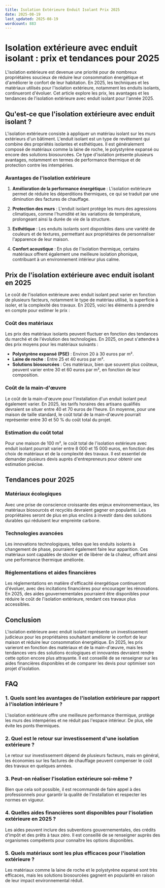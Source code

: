 ```yaml
---
title: Isolation Extérieure Enduit Isolant Prix 2025
date: 2025-08-19
last_updated: 2025-08-19
wordcount: 883
---
```


# Isolation extérieure avec enduit isolant : prix et tendances pour 2025

L'isolation extérieure est devenue une priorité pour de nombreux propriétaires soucieux de réduire leur consommation énergétique et d'améliorer le confort de leur habitation. En 2025, les techniques et les matériaux utilisés pour l'isolation extérieure, notamment les enduits isolants, continueront d'évoluer. Cet article explore les prix, les avantages et les tendances de l'isolation extérieure avec enduit isolant pour l'année 2025.

## Qu'est-ce que l'isolation extérieure avec enduit isolant ?

L'isolation extérieure consiste à appliquer un matériau isolant sur les murs extérieurs d'un bâtiment. L'enduit isolant est un type de revêtement qui combine des propriétés isolantes et esthétiques. Il est généralement composé de matériaux comme la laine de roche, le polystyrène expansé ou encore des solutions biosourcées. Ce type d'isolation présente plusieurs avantages, notamment en termes de performance thermique et de protection contre les intempéries.

### Avantages de l'isolation extérieure

1. **Amélioration de la performance énergétique** : L'isolation extérieure permet de réduire les déperditions thermiques, ce qui se traduit par une diminution des factures de chauffage.
   
2. **Protection des murs** : L'enduit isolant protège les murs des agressions climatiques, comme l'humidité et les variations de température, prolongeant ainsi la durée de vie de la structure.

3. **Esthétique** : Les enduits isolants sont disponibles dans une variété de couleurs et de textures, permettant aux propriétaires de personnaliser l'apparence de leur maison.

4. **Confort acoustique** : En plus de l'isolation thermique, certains matériaux offrent également une meilleure isolation phonique, contribuant à un environnement intérieur plus calme.

## Prix de l'isolation extérieure avec enduit isolant en 2025

Le coût de l'isolation extérieure avec enduit isolant peut varier en fonction de plusieurs facteurs, notamment le type de matériau utilisé, la superficie à isoler, et la complexité des travaux. En 2025, voici les éléments à prendre en compte pour estimer le prix :

### Coût des matériaux

Les prix des matériaux isolants peuvent fluctuer en fonction des tendances du marché et de l'évolution des technologies. En 2025, on peut s'attendre à des prix moyens pour les matériaux suivants :

- **Polystyrène expansé (PSE)** : Environ 20 à 30 euros par m².
- **Laine de roche** : Entre 25 et 40 euros par m².
- **Solutions biosourcées** : Ces matériaux, bien que souvent plus coûteux, peuvent varier entre 30 et 60 euros par m², en fonction de leur composition.

### Coût de la main-d'œuvre

Le coût de la main-d'œuvre pour l'installation d'un enduit isolant peut également varier. En 2025, les tarifs horaires des artisans qualifiés devraient se situer entre 40 et 70 euros de l'heure. En moyenne, pour une maison de taille standard, le coût total de la main-d'œuvre pourrait représenter entre 30 et 50 % du coût total du projet.

### Estimation du coût total

Pour une maison de 100 m², le coût total de l'isolation extérieure avec enduit isolant pourrait varier entre 8 000 et 15 000 euros, en fonction des choix de matériaux et de la complexité des travaux. Il est essentiel de demander plusieurs devis auprès d'entrepreneurs pour obtenir une estimation précise.

## Tendances pour 2025

### Matériaux écologiques

Avec une prise de conscience croissante des enjeux environnementaux, les matériaux biosourcés et recyclés devraient gagner en popularité. Les propriétaires seront de plus en plus enclins à investir dans des solutions durables qui réduisent leur empreinte carbone.

### Technologies avancées

Les innovations technologiques, telles que les enduits isolants à changement de phase, pourraient également faire leur apparition. Ces matériaux sont capables de stocker et de libérer de la chaleur, offrant ainsi une performance thermique améliorée.

### Réglementations et aides financières

Les réglementations en matière d'efficacité énergétique continueront d'évoluer, avec des incitations financières pour encourager les rénovations. En 2025, des aides gouvernementales pourraient être disponibles pour réduire le coût de l'isolation extérieure, rendant ces travaux plus accessibles.

## Conclusion

L'isolation extérieure avec enduit isolant représente un investissement judicieux pour les propriétaires souhaitant améliorer le confort de leur maison et réduire leur consommation énergétique. En 2025, les prix varieront en fonction des matériaux et de la main-d'œuvre, mais les tendances vers des solutions écologiques et innovantes devraient rendre cette option encore plus attrayante. Il est conseillé de se renseigner sur les aides financières disponibles et de comparer les devis pour optimiser son projet d'isolation.

## FAQ

### 1. Quels sont les avantages de l'isolation extérieure par rapport à l'isolation intérieure ?

L'isolation extérieure offre une meilleure performance thermique, protège les murs des intempéries et ne réduit pas l'espace intérieur. De plus, elle évite les ponts thermiques.

### 2. Quel est le retour sur investissement d'une isolation extérieure ?

Le retour sur investissement dépend de plusieurs facteurs, mais en général, les économies sur les factures de chauffage peuvent compenser le coût des travaux en quelques années.

### 3. Peut-on réaliser l'isolation extérieure soi-même ?

Bien que cela soit possible, il est recommandé de faire appel à des professionnels pour garantir la qualité de l'installation et respecter les normes en vigueur.

### 4. Quelles aides financières sont disponibles pour l'isolation extérieure en 2025 ?

Les aides peuvent inclure des subventions gouvernementales, des crédits d'impôt et des prêts à taux zéro. Il est conseillé de se renseigner auprès des organismes compétents pour connaître les options disponibles.

### 5. Quels matériaux sont les plus efficaces pour l'isolation extérieure ?

Les matériaux comme la laine de roche et le polystyrène expansé sont très efficaces, mais les solutions biosourcées gagnent en popularité en raison de leur impact environnemental réduit.